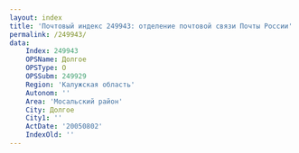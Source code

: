 ```yaml
---
layout: index
title: 'Почтовый индекс 249943: отделение почтовой связи Почты России'
permalink: /249943/
data:
    Index: 249943
    OPSName: Долгое
    OPSType: О
    OPSSubm: 249929
    Region: 'Калужская область'
    Autonom: ''
    Area: 'Мосальский район'
    City: Долгое
    City1: ''
    ActDate: '20050802'
    IndexOld: ''
---
```

